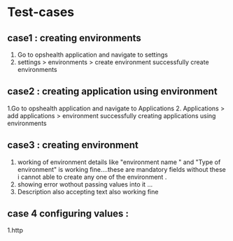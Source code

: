 # Test-cases
## case1 : creating environments
1. Go to opshealth application and navigate to settings
2. settings > environments > create environment
successfully create environments
## case2 : creating application using environment
1.Go to opshealth application and navigate to Applications 
2. Applications > add applications > environment 
successfully creating applications using environments 
## case3 : creating environment
1. working of environment details like "environment name " and "Type of environment" is working fine....these are mandatory fields without these i cannot able to create any one of the environment .
2. showing error wothout passing values into it ...
3. Description also accepting text also working fine

## case 4 configuring values :   
1.http 
   
